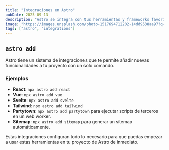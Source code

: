 ```yaml
---
title: "Integraciones en Astro"
pubDate: 2025-09-13
description: "Astro se integra con tus herramientas y frameworks favoritos."
image: "https://images.unsplash.com/photo-1517694712202-14dd9538aa97?q=80&w=2070&auto=format&fit=crop&ixlib=rb-4.0.3&ixid=M3wxMjA3fDB8MHxwaG90by1wYWdlfHx8fGVufDB8fHx8fA%3D%3D"
tags: ["astro", "integrations"]
---
```


## `astro add`

Astro tiene un sistema de integraciones que te permite añadir nuevas funcionalidades a tu proyecto con un solo comando.

### Ejemplos

-   **React**: `npx astro add react`
-   **Vue**: `npx astro add vue`
-   **Svelte**: `npx astro add svelte`
-   **Tailwind**: `npx astro add tailwind`
-   **Partytown**: `npx astro add partytown` para ejecutar scripts de terceros en un web worker.
-   **Sitemap**: `npx astro add sitemap` para generar un sitemap automáticamente.

Estas integraciones configuran todo lo necesario para que puedas empezar a usar estas herramientas en tu proyecto de Astro de inmediato.